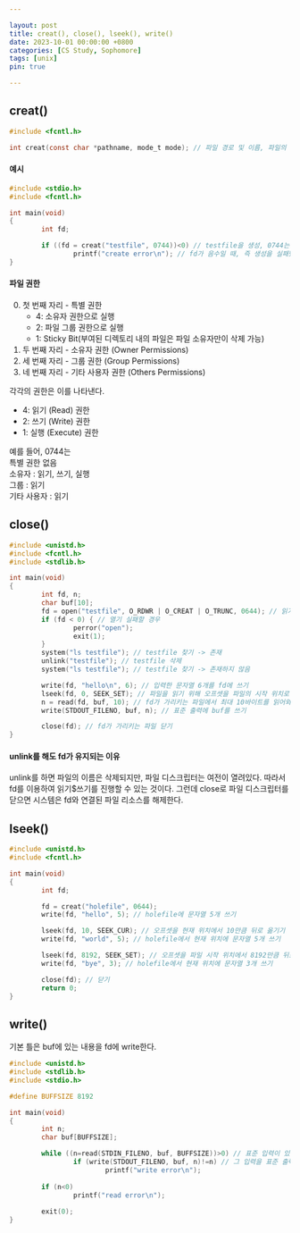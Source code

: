 ```yaml
---

layout: post
title: creat(), close(), lseek(), write()
date: 2023-10-01 00:00:00 +0800
categories: [CS Study, Sophomore]
tags: [unix]
pin: true

---
```


creat()
--------

```c
#include <fcntl.h>

int creat(const char *pathname, mode_t mode); // 파일 경로 및 이름, 파일의 권한
```

#### 예시  

```c
#include <stdio.h>
#include <fcntl.h>

int main(void)
{
        int fd;

        if ((fd = creat("testfile", 0744))<0) // testfile을 생성, 0744는 아래 설명
                printf("create error\n"); // fd가 음수일 때, 즉 생성을 실패했을 때
}
```  


#### 파일 권한  
  
0. 첫 번째 자리 - 특별 권한  
    * 4: 소유자 권한으로 실행  
    * 2: 파일 그룹 권한으로 실행  
    * 1: Sticky Bit(부여된 디렉토리 내의 파일은 파일 소유자만이 삭제 가능)
1. 두 번째 자리 - 소유자 권한 (Owner Permissions)
2. 세 번째 자리 - 그룹 권한 (Group Permissions)
3. 네 번째 자리 - 기타 사용자 권한 (Others Permissions)  

각각의 권한은 이를 나타낸다.  

* 4: 읽기 (Read) 권한
* 2: 쓰기 (Write) 권한
* 1: 실행 (Execute) 권한  
  
예를 들어, 0744는  
특별 권한 없음  
소유자 : 읽기, 쓰기, 실행  
그룹 : 읽기  
기타 사용자 : 읽기  
  

  
close()
--------

```c
#include <unistd.h>
#include <fcntl.h>
#include <stdlib.h>

int main(void)
{
        int fd, n;
        char buf[10];
        fd = open("testfile", O_RDWR | O_CREAT | O_TRUNC, 0644); // 읽기&쓰기 권한, 파일 없으면 생성, 파일에 존재할 경우 내용 잘라내기
        if (fd < 0) { // 열기 실패할 경우
                perror("open");
                exit(1);
        }
        system("ls testfile"); // testfile 찾기 -> 존재
        unlink("testfile"); // testfile 삭제
        system("ls testfile"); // testfile 찾기 -> 존재하지 않음

        write(fd, "hello\n", 6); // 입력한 문자열 6개를 fd에 쓰기
        lseek(fd, 0, SEEK_SET); // 파일을 읽기 위해 오프셋을 파일의 시작 위치로 이동
        n = read(fd, buf, 10); // fd가 가리키는 파일에서 최대 10바이트를 읽어와서 buf에 저장
        write(STDOUT_FILENO, buf, n); // 표준 출력에 buf를 쓰기

        close(fd); // fd가 가리키는 파일 닫기
}
```  
  
#### unlink를 해도 fd가 유지되는 이유  
unlink를 하면 파일의 이름은 삭제되지만, 파일 디스크립터는 여전이 열려있다. 따라서 fd를 이용하여 읽기$쓰기를 진행할 수 있는 것이다. 그런데 close로 파일 디스크립터를 닫으면 시스템은 fd와 연결된 파일 리소스를 해제한다.  


lseek()
-------

```c
#include <unistd.h>
#include <fcntl.h>

int main(void)
{
        int fd;

        fd = creat("holefile", 0644);
        write(fd, "hello", 5); // holefile에 문자열 5개 쓰기

        lseek(fd, 10, SEEK_CUR); // 오프셋을 현재 위치에서 10만큼 뒤로 옮기기
        write(fd, "world", 5); // holefile에서 현재 위치에 문자열 5개 쓰기

        lseek(fd, 8192, SEEK_SET); // 오프셋을 파일 시작 위치에서 8192만큼 뒤로 옮기기
        write(fd, "bye", 3); // holefile에서 현재 위치에 문자열 3개 쓰기

        close(fd); // 닫기
        return 0;
}
```

write()
------  
  
  
기본 틀은 buf에 있는 내용을 fd에 write한다.

```c
#include <unistd.h>
#include <stdlib.h>
#include <stdio.h>

#define BUFFSIZE 8192

int main(void)
{
        int n;
        char buf[BUFFSIZE];

        while ((n=read(STDIN_FILENO, buf, BUFFSIZE))>0) // 표준 입력이 있다면
                if (write(STDOUT_FILENO, buf, n)!=n) // 그 입력을 표준 출력하기
                        printf("write error\n"); 
        
        if (n<0)
                printf("read error\n");
        
        exit(0);
}
```  